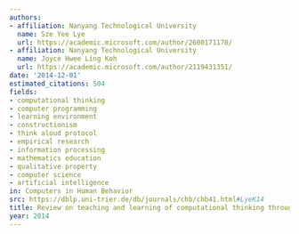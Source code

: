 ```yaml
---
authors:
- affiliation: Nanyang Technological University
  name: Sze Yee Lye
  url: https://academic.microsoft.com/author/2600171170/
- affiliation: Nanyang Technological University
  name: Joyce Hwee Ling Koh
  url: https://academic.microsoft.com/author/2119431351/
date: '2014-12-01'
estimated_citations: 504
fields:
- computational thinking
- computer programming
- learning environment
- constructionism
- think aloud protocol
- empirical research
- information processing
- mathematics education
- qualitative property
- computer science
- artificial intelligence
in: Computers in Human Behavior
src: https://dblp.uni-trier.de/db/journals/chb/chb41.html#LyeK14
title: Review on teaching and learning of computational thinking through programming
year: 2014
---
```

